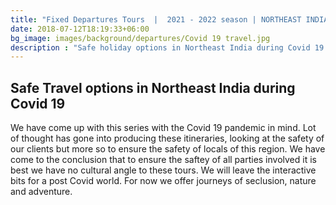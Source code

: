 ```yaml
---
title: "Fixed Departures Tours  |  2021 - 2022 season | NORTHEAST INDIA"
date: 2018-07-12T18:19:33+06:00
bg_image: images/background/departures/Covid 19 travel.jpg
description : "Safe holiday options in Northeast India during Covid 19 times"
---
```


## Safe Travel options in Northeast India during Covid 19

We have come up with this series with the Covid 19 pandemic in mind. Lot of thought has gone into producing these itineraries, looking at the safety of our clients but more so to ensure the safety of locals of this region. We have come to the conclusion that to ensure the saftey of all parties involved it is best we have no cultural angle to these tours. We will leave the interactive bits for a post Covid world. For now we offer journeys of seclusion, nature and adventure.